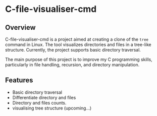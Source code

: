 # C-file-visualiser-cmd

## Overview

C-file-visualiser-cmd is a project aimed at creating a clone of the `tree` command in Linux. The tool visualizes directories and files in a tree-like structure. Currently, the project supports basic directory traversal.

The main purpose of this project is to improve my C programming skills, particularly in file handling, recursion, and directory manipulation.

## Features

- Basic directory traversal
- Differentiate directory and files
- Directory and files counts.
- visualising tree structure (upcoming...)


